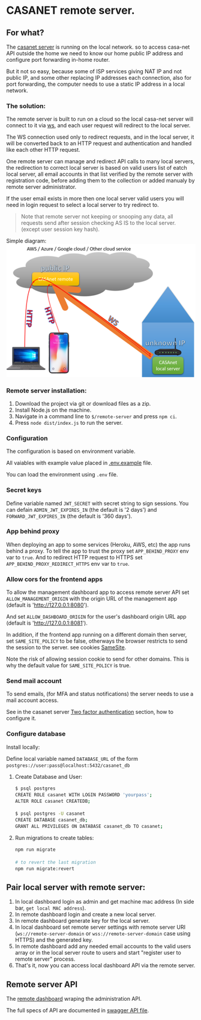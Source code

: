 # CASANET remote server.

## For what?
The [casanet server](https://github.com/casanet/casanet-server) is running on the local network. 
so to access casa-net API outside the home we need to know our home public IP address and configure port forwarding in-home router.

But it not so easy, because some of ISP services giving NAT IP and not public IP, and some other replacing IP addresses each connection,
also for port forwarding, the computer needs to use a static IP address in a local network.

### The solution:
The remote server is built to run on a cloud so the local casa-net server will connect to it via [ws](https://www.w3.org/TR/websockets/),
and each user request will redirect to the local server.

The WS connection used only to redirect requests,
and in the local server, it will be converted back to an HTTP request and authentication and handled like each other HTTP request.

One remote server can manage and redirect API calls to many local servers,
the redirection to correct local server is based on valid users list of eatch local server, all email accounts in that list verified by the remote server with registration code, before adding them to the collection or added manualy by remote server administrator.

If the user email exists in more then one local server valid users you will need in login request to select a local server to try redirect to.

> Note that remote server not keeping or snooping any data, 
all requests send after session checking AS IS to the local server. (except user session key hash).

Simple diagram:
![Screenshot](./docs/images/remote-diagram.png)

### Remote server installation:
1. Download the project via git or download files as a zip.
1. Install Node.js on the machine.
1. Navigate in a command line to `$/remote-server` and press `npm ci`.
1. Press `node dist/index.js` to run the server.

### Configuration

The configuration is based on environment variable.

All vaiables with example value placed in [.env.example](./.env.example) file.

You can load the environment using `.env` file.

### Secret keys

Define variable named `JWT_SECRET` with secret string to sign sessions.
You can defain `ADMIN_JWT_EXPIRES_IN` (the default is '2 days') and `FORWARD_JWT_EXPIRES_IN` (the default is '360 days'). 

### App behind proxy
When deploying an app to some services (Heroku, AWS, etc) the app runs behind a proxy.
To tell the app to trust the proxy set `APP_BEHIND_PROXY` env var to `true`.
And to redirect HTTP request to HTTPS set `APP_BEHIND_PROXY_REDIRECT_HTTPS` env var to `true`.

### Allow cors for the frontend apps
To allow the management dashboard app to access remote server API set `ALLOW_MANAGEMENT_ORIGIN` with the origin URL of the management app (default is 'http://127.0.0.1:8080'). 

And set `ALLOW_DASHBOARD_ORIGIN` for the user's dashboard origin URL app (default is 'http://127.0.0.1:8081').

In addition, if the frontend app running on a different domain then server, set `SAME_SITE_POLICY` to be false, otherways the browser restricts to send the session to the server. see cookies [SameSite](https://developer.mozilla.org/en-US/docs/Web/HTTP/Headers/Set-Cookie).

Note the risk of allowing session cookie to send for other domains. 
This is why the default value for `SAME_SITE_POLICY` is true.

### Send mail account
To send emails, (for MFA and status notifications) the server needs to use a mail account access.

See in the casanet server [Two factor authentication](https://github.com/casanet/casanet-server/tree/master/backend#two-factor-authentication-mfa) section, how to configure it.

### Configure database

Install locally:

Define local variable named `DATABASE_URL` of the form `postgres://user:pass@localhost:5432/casanet_db`

1. Create Database and User:

   ```bash
   $ psql postgres
   CREATE ROLE casanet WITH LOGIN PASSWORD 'yourpass';
   ALTER ROLE casanet CREATEDB;

   $ psql postgres -U casanet
   CREATE DATABASE casanet_db;
   GRANT ALL PRIVILEGES ON DATABASE casanet_db TO casanet;
   ```
   
2. Run migrations to create tables:

   ```bash
   npm run migrate

   # to revert the last migration
   npm run migrate:revert
   ```

## Pair local server with remote server:
1) In local dashboard login as admin and get machine mac address (In side bar, `get local MAC address`). 
1) In remote dashboard login and create a new local server.
1) In remote dashboard generate key for the local server.
1) In local dashboard set remote server settings with remote server URI (`ws://remote-server-domain` or `wss://remote-server-domain` case using HTTPS)
and the generated key.
1) In remote dashboard add any needed email accounts to the valid users array or in the local server route to users and start "register user to remote server" process.
1) That's it, now you can access local dashboard API via the remote server.

## Remote server API
The [remote dashboard](https://github.com/casanet/remote-dashboard) wraping the administration API. 

The full specs of API are documented in [swagger API file](./swagger.yaml).
